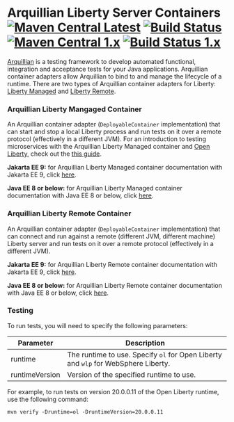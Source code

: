 # Arquillian Liberty Server Containers [![Maven Central Latest](https://maven-badges.herokuapp.com/maven-central/io.openliberty.arquillian/arquillian-parent-liberty-jakarta/badge.svg)](http://search.maven.org/#search%7Cgav%7C1%7Cg%3A%22io.openliberty.arquillian%22%20AND%20a%3A%22arquillian-parent-liberty-jakarta%22) [![Build Status](https://github.com/OpenLiberty/liberty-arquillian/actions/workflows/maven.yml/badge.svg?branch=main)](https://github.com/OpenLiberty/liberty-arquillian/actions?branch=main) [![Maven Central 1.x](https://maven-badges.herokuapp.com/maven-central/io.openliberty.arquillian/arquillian-parent-liberty/badge.svg)](http://search.maven.org/#search%7Cgav%7C1%7Cg%3A%22io.openliberty.arquillian%22%20AND%20a%3A%22arquillian-parent-liberty%22) [![Build Status 1.x](https://github.com/OpenLiberty/liberty-arquillian/actions/workflows/maven.yml/badge.svg?branch=1.x-maintenance)](https://github.com/OpenLiberty/liberty-arquillian/actions?branch=main)

[Arquillian](http://arquillian.org/) is a testing framework to develop automated functional, integration and acceptance tests for your Java applications. Arquillian container adapters allow Arquillian to bind to and manage the lifecycle of a runtime. There are two types of Arquillian container adapters for Liberty: [Liberty Managed](#Arquillian-Liberty-Managed-Container) and [Liberty Remote](#Arquillian-Liberty-Remote-Container).

### Arquillian Liberty Mangaged Container

An Arquillian container adapter (`DeployableContainer` implementation) that can start and stop a local Liberty process and run tests on it over a remote protocol (effectively in a different JVM). For an introduction to testing microservices with the Arquillian Liberty Managed container and [Open Liberty](https://openliberty.io/), check out the [this guide](https://openliberty.io/guides/arquillian-managed.html).

**Jakarta EE 9:** for Arquillian Liberty Managed container documentation with Jakarta EE 9, click [here](liberty-managed/JakartaEE9_README.md).

**Java EE 8 or below:** for Arquillian Liberty Managed container documentation with Java EE 8 or below, click [here](liberty-managed/README.md).

### Arquillian Liberty Remote Container

An Arquillian container adapter (`DeployableContainer` implementation) that can connect and run against a remote (different JVM, different machine) Liberty server and run tests on it over a remote protocol (effectively in a different JVM).

**Jakarta EE 9:** for Arquillian Liberty Remote container documentation with Jakarta EE 9, click [here](liberty-remote/JakartaEE9_README.md).

**Java EE 8 or below:** for Arquillian Liberty Remote container documentation with Java EE 8 or below, click [here](liberty-remote/README.md).

### Testing

To run tests, you will need to specify the following parameters:

| Parameter        | Description |
| ---------------- | ----------- |
| runtime          | The runtime to use. Specify `ol` for Open Liberty and `wlp` for WebSphere Liberty. |
| runtimeVersion   | Version of the specified runtime to use. |

For example, to run tests on version 20.0.0.11 of the Open Liberty runtime, use the following command:

```
mvn verify -Druntime=ol -DruntimeVersion=20.0.0.11
```